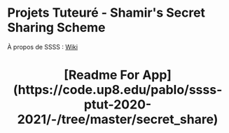 # Projets Tuteuré - Shamir's Secret Sharing Scheme

À propos de SSSS : [Wiki](https://en.wikipedia.org/wiki/Shamir%27s_Secret_Sharing)
<div align="center">
<h1>[Readme For App](https://code.up8.edu/pablo/ssss-ptut-2020-2021/-/tree/master/secret_share)
</div>
